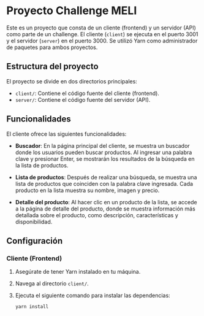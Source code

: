 # Proyecto Challenge MELI

Este es un proyecto que consta de un cliente (frontend) y un servidor (API) como parte de un challenge. El cliente (`client`) se ejecuta en el puerto 3001 y el servidor (`server`) en el puerto 3000. Se utilizó Yarn como administrador de paquetes para ambos proyectos.

## Estructura del proyecto

El proyecto se divide en dos directorios principales:

- `client/`: Contiene el código fuente del cliente (frontend).
- `server/`: Contiene el código fuente del servidor (API).

## Funcionalidades

El cliente ofrece las siguientes funcionalidades:

- **Buscador**: En la página principal del cliente, se muestra un buscador donde los usuarios pueden buscar productos. Al ingresar una palabra clave y presionar Enter, se mostrarán los resultados de la búsqueda en la lista de productos.

- **Lista de productos**: Después de realizar una búsqueda, se muestra una lista de productos que coinciden con la palabra clave ingresada. Cada producto en la lista muestra su nombre, imagen y precio.

- **Detalle del producto**: Al hacer clic en un producto de la lista, se accede a la página de detalle del producto, donde se muestra información más detallada sobre el producto, como descripción, características y disponibilidad.

## Configuración

### Cliente (Frontend)

1. Asegúrate de tener Yarn instalado en tu máquina.
2. Navega al directorio `client/`.
3. Ejecuta el siguiente comando para instalar las dependencias:

   ```shell
   yarn install


